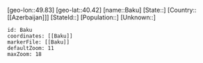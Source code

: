 ﻿---
location: [40.42,49.83]
mapzoom: [7,12] 
mapmarker: city 
type: City
tags:
- geo/City


SpocWebEntityId: 28990
isDeleted: false
confidential: public

---
[geo-lon::49.83]
[geo-lat::40.42]
[name::Baku]
[State::]
[Country::[[Azerbaijan]]]
[StateId::]
[Population::]
[Unknown::]


```leaflet
id: Baku
coordinates: [[Baku]]
markerFile: [[Baku]]
defaultZoom: 11 
maxZoom: 18
```

